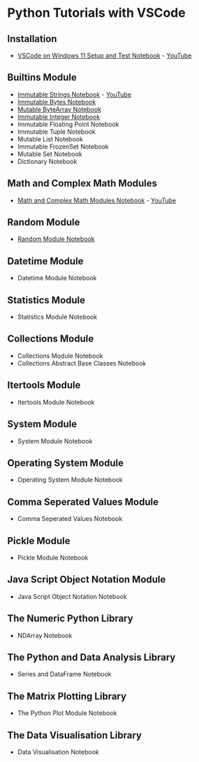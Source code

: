 # Python Tutorials with VSCode

## Installation

* [VSCode on Windows 11 Setup and Test Notebook](./installation_windows/notebook.ipynb) - [YouTube](https://www.youtube.com/watch?v=5WSx5MCZ5w4)

## Builtins Module

* [Immutable Strings Notebook](./builtins_module_str/notebook.ipynb) - [YouTube](https://www.youtube.com/watch?v=RbcmotjzMO)
* [Immutable Bytes Notebook](./builtins_module_bytes/notebook.ipynb)
* [Mutable ByteArray Notebook](./builtins_module_bytearray/notebook.ipynb)
* [Immutable Integer Notebook](./builtins_module_int/notebook.ipynb)
* Immutable Floating Point Notebook
* Immutable Tuple Notebook
* Mutable List Notebook
* Immutable FrozenSet Notebook
* Mutable Set Notebook
* Dictionary Notebook

## Math and Complex Math Modules

* [Math and Complex Math Modules Notebook](./math_module/notebook.ipynb) - [YouTube](https://www.youtube.com/watch?v=lUUWlRSQt9s)

## Random Module

* [Random Module Notebook](./random_module/notebook.ipynb)

## Datetime Module

* Datetime Module Notebook

## Statistics Module

* Statistics Module Notebook

## Collections Module

* Collections Module Notebook
* Collections Abstract Base Classes Notebook

## Itertools Module

* Itertools Module Notebook

## System Module

* System Module Notebook

## Operating System Module

* Operating System Module Notebook

## Comma Seperated Values Module

* Comma Seperated Values Notebook

## Pickle Module

* Pickle Module Notebook

## Java Script Object Notation Module

* Java Script Object Notation Notebook

## The Numeric Python Library

* NDArray Notebook

## The Python and Data Analysis Library

* Series and DataFrame Notebook

## The Matrix Plotting Library

* The Python Plot Module Notebook

## The Data Visualisation Library

* Data Visualisation Notebook
